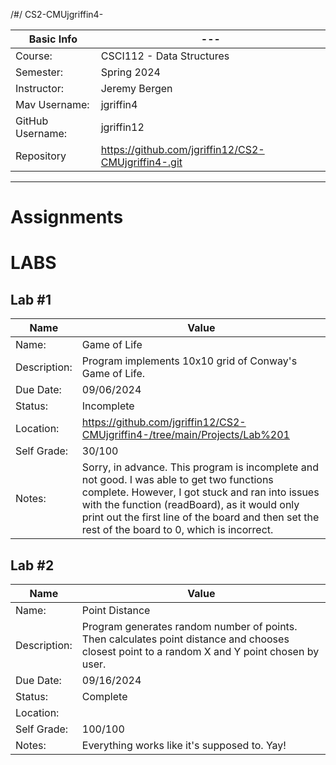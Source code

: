 /#/ CS2-CMUjgriffin4-

| Basic Info | --- |
| --- | ---|
| Course: | CSCI112 - Data Structures|
| Semester: | Spring 2024 |
| Instructor: | Jeremy Bergen |
| Mav Username: | jgriffin4 |
| GitHub Username: | jgriffin12 |
| Repository |https://github.com/jgriffin12/CS2-CMUjgriffin4-.git |

_______________________________________________________________________________________________________________
# Assignments

# LABS

## Lab #1
| Name | Value |
| --- | --- |
| Name: | Game of Life |
| Description: | Program implements 10x10 grid of Conway's Game of Life. |
| Due Date: | 09/06/2024 |
| Status: | Incomplete|
| Location: | https://github.com/jgriffin12/CS2-CMUjgriffin4-/tree/main/Projects/Lab%201 |
| Self Grade: | 30/100 |
| Notes: | Sorry, in advance. This program is incomplete and not good. I was able to get two functions complete. However, I got stuck and ran into issues with the function (readBoard), as it would only print out the first line of the board and then set the rest of the board to 0, which is incorrect.  |

## Lab #2
| Name | Value |
| --- | --- |
| Name: | Point Distance |
| Description: | Program generates random number of points. Then calculates point distance and chooses closest point to a random X and Y point chosen by user. |
| Due Date: | 09/16/2024 |
| Status: | Complete |
| Location: | |
| Self Grade: | 100/100 |
| Notes: | Everything works like it's supposed to. Yay!  |
